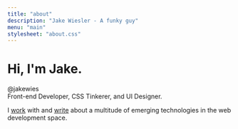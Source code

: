 ```yaml
---
title: "about"
description: "Jake Wiesler - A funky guy"
menu: "main"
stylesheet: "about.css"
---
```


<div class="splash__header">
  <h1>Hi, I'm Jake<span class="fancy">.</span></h1>
  <span class="handle">@jakewies</span>
</div>

<div class="splash__skills">
  <span>Front-end Developer,</span>
  <span>CSS Tinkerer, and</span>
  <span>UI Designer.</span>
</div>

<p>I <a href="/work" class="fancy">work</a> with and <a href="/blog" class="fancy">write</a> about a multitude of emerging technologies in the web development space.</p>